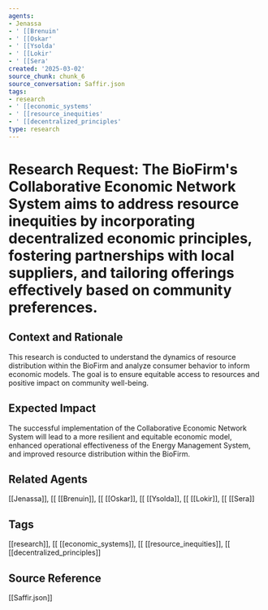 ```yaml
---
agents:
- Jenassa
- ' [[Brenuin'
- ' [[Oskar'
- ' [[Ysolda'
- ' [[Lokir'
- ' [[Sera'
created: '2025-03-02'
source_chunk: chunk_6
source_conversation: Saffir.json
tags:
- research
- ' [[economic_systems'
- ' [[resource_inequities'
- ' [[decentralized_principles'
type: research
---
```


# Research Request: The BioFirm's Collaborative Economic Network System aims to address resource inequities by incorporating decentralized economic principles, fostering partnerships with local suppliers, and tailoring offerings effectively based on community preferences.

## Context and Rationale
This research is conducted to understand the dynamics of resource distribution within the BioFirm and analyze consumer behavior to inform economic models. The goal is to ensure equitable access to resources and positive impact on community well-being.

## Expected Impact
The successful implementation of the Collaborative Economic Network System will lead to a more resilient and equitable economic model, enhanced operational effectiveness of the Energy Management System, and improved resource distribution within the BioFirm.

## Related Agents
[[Jenassa]], [[ [[Brenuin]], [[ [[Oskar]], [[ [[Ysolda]], [[ [[Lokir]], [[ [[Sera]]

## Tags
[[research]], [[ [[economic_systems]], [[ [[resource_inequities]], [[ [[decentralized_principles]]

## Source Reference
[[Saffir.json]]
